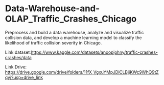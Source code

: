 # Data-Warehouse-and-OLAP_Traffic_Crashes_Chicago
Preprocess and build a data warehouse, analyze and visualize traffic collision data, and develop a machine learning model to classify the likelihood of traffic collision severity in Chicago.

Link dataset:https://www.kaggle.com/datasets/anoopjohny/traffic-crashes-crashes/data

Link Drive: https://drive.google.com/drive/folders/11fX_VgxuYMpJDiCLBjjKWc9WhQ9tZqyj?usp=drive_link
